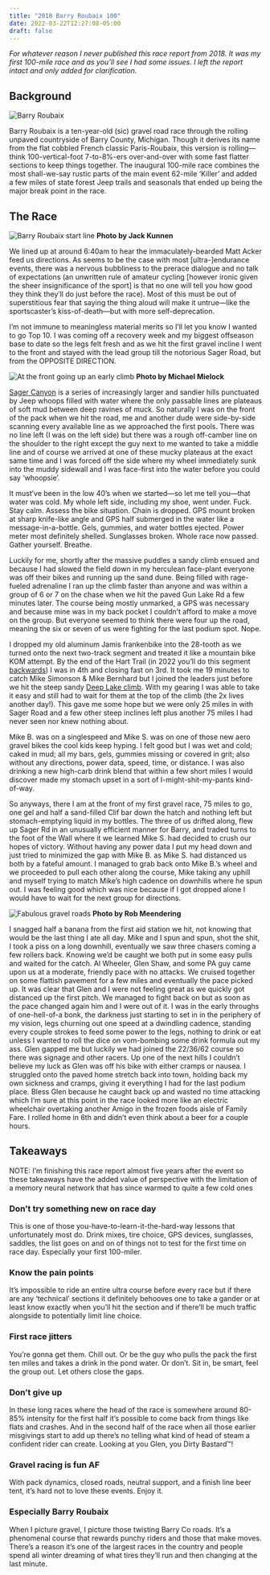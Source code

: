 ```yaml
---
title: "2018 Barry Roubaix 100"
date: 2022-03-22T12:27:08-05:00
draft: false
---
```


*For whatever reason I never published this race report from 2018. It was my first 100-mile race and as you’ll see I had some issues. I left the report intact and only added for clarification.*

## Background

![Barry Roubaix](/images/brx-logo.png)

Barry Roubaix is a ten-year-old (sic) gravel road race through the rolling unpaved countryside of Barry County, Michigan. Though it derives its name from the flat cobbled French classic Paris-Roubaix, this version is rolling—think 100-vertical-foot 7-to-8%-ers over-and-over with some fast flatter sections to keep things together. The inaugural 100-mile race combines the most shall-we-say rustic parts of the main event 62-mile ‘Killer’ and added a few miles of state forest Jeep trails and seasonals that ended up being the major break point in the race.

## The Race

![Barry Roubaix start line](/images/barry-start_line.jpg)
**Photo by Jack Kunnen**

We lined up at around 6:40am to hear the immaculately-bearded Matt Acker feed us directions. As seems to be the case with most [ultra-]endurance events, there was a nervous bubbliness to the prerace dialogue and no talk of expectations (an unwritten rule of amateur cycling [however ironic given the sheer insignificance of the sport] is that no one will tell you how good they think they’ll do just before the race). Most of this must be out of superstitious fear that saying the thing aloud will make it untrue—like the sportscaster’s kiss-of-death—but with more self-deprecation.

I’m not immune to meaningless material merits so I’ll let you know I wanted to go Top 10. I was coming off a recovery week and my biggest offseason base to date so the legs felt fresh and as we hit the first gravel incline I went to the front and stayed with the lead group till the notorious Sager Road, but from the OPPOSITE DIRECTION.

![At the front going up an early climb](/images/barryoc5.jpg)
**Photo by Michael Mielock**

[Sager Canyon](https://www.strava.com/segments/16802099) is a series of increasingly larger and sandier hills punctuated by Jeep whoops filled with water where the only passable lines are plateaus of soft mud between deep ravines of muck. So naturally I was on the front of the pack when we hit the road, me and another dude were side-by-side scanning every available line as we approached the first pools. There was no line left (I was on the left side) but there was a rough off-camber line on the shoulder to the right except the guy next to me wanted to take a middle line and of course we arrived at one of these mucky plateaus at the exact same time and I was forced off the side where my wheel immediately sunk into the muddy sidewall and I was face-first into the water before you could say ‘whoopsie’.

It must’ve been in the low 40’s when we started—so let me tell you—that water was cold. My whole left side, including my shoe, went under. Fuck. Stay calm. Assess the bike situation. Chain is dropped. GPS mount broken at sharp knife-like angle and GPS half submerged in the water like a message-in-a-bottle. Gels, gummies, and water bottles ejected. Power meter most definitely shelled. Sunglasses broken. Whole race now passed. Gather yourself. Breathe.

Luckily for me, shortly after the massive puddles a sandy climb ensued and because I had slowed the field down in my herculean face-plant everyone was off their bikes and running up the sand dune. Being filled with rage-fueled adrenaline I ran up the climb faster than anyone and was within a group of 6 or 7 on the chase when we hit the paved Gun Lake Rd a few minutes later. The course being mostly unmarked, a GPS was necessary and because mine was in my back pocket I couldn’t afford to make a move on the group. But everyone seemed to think there were four up the road, meaning the six or seven of us were fighting for the last podium spot. Nope.

I dropped my old aluminum Jamis frankenbike into the 28-tooth as we turned onto the next two-track segment and treated it like a mountain bike KOM attempt. By the end of the Hart Trail (in 2022 you’ll do this segment [backwards](https://www.strava.com/segments/22125699)) I was in 4th and closing fast on 3rd. It took me 19 minutes to catch Mike Simonson & Mike Bernhard but I joined the leaders just before we hit the steep sandy [Deep Lake climb](https://www.strava.com/segments/10949180). With my gearing I was able to take it easy and still had to wait for them at the top of the climb (the 2x lives another day!). This gave me some hope but we were only 25 miles in with Sager Road and a few other steep inclines left plus another 75 miles I had never seen nor knew nothing about.

Mike B. was on a singlespeed and Mike S. was on one of those new aero gravel bikes the cool kids keep hyping. I felt good but I was wet and cold; caked in mud; all my bars, gels, gummies missing or covered in grit; also without any directions, power data, speed, time, or distance. I was also drinking a new high-carb drink blend that within a few short miles I would discover made my stomach upset in a sort of I-might-shit-my-pants kind-of-way.

So anyways, there I am at the front of my first gravel race, 75 miles to go, one gel and half a sand-filled Clif bar down the hatch and nothing left but stomach-emptying liquid in my bottles. The three of us drifted along, flew up Sager Rd in an unusually efficient manner for Barry, and traded turns to the foot of the Wall where it we learned Mike S. had decided to crush our hopes of victory. Without having any power data I put my head down and just tried to minimized the gap with Mike B. as Mike S. had distanced us both by a fateful amount. I managed to grab back onto Mike B.’s wheel and we proceeded to pull each other along the course, Mike taking any uphill and myself trying to match Mike’s high cadence on downhills where he spun out. I was feeling good which was nice because if I got dropped alone I would have to wait for the next group for directions.

![Fabulous gravel roads](/images/barry-on_course.jpg)
**Photo by Rob Meendering**

I snagged half a banana from the first aid station we hit, not knowing that would be the last thing I ate all day. Mike and I spun and spun, shot the shit, I took a piss on a long downhill, eventually we saw three chasers coming a few rollers back. Knowing we’d be caught we both put in some easy pulls and waited for the catch. Al Wheeler, Glen Shaw, and some PA guy came upon us at a moderate, friendly pace with no attacks. We cruised together on some flattish pavement for a few miles and eventually the pace picked up. It was clear that Glen and I were not feeling great as we quickly got distanced up the first pitch. We managed to fight back on but as soon as the pace changed again him and I were out of it. I was in the early throughs of one-hell-of-a bonk, the darkness just starting to set in in the periphery of my vision, legs churning out one speed at a dwindling cadence, standing every couple strokes to feed some power to the legs, nothing to drink or eat unless I wanted to roll the dice on vom-bombing some drink formula out my ass. Glen gapped me but luckily we had joined the 22/36/62 course so there was signage and other racers. Up one of the next hills I couldn’t believe my luck as Glen was off his bike with either cramps or nausea. I struggled onto the paved home stretch back into town, holding back my own sickness and cramps, giving it everything I had for the last podium place. Bless Glen because he caught back up and wasted no time attacking which I’m sure at this point in the race looked more like an electric wheelchair overtaking another Amigo in the frozen foods aisle of Family Fare. I rolled home in 6th and didn’t even think about a beer for a couple hours.

## Takeaways
NOTE: I’m finishing this race report almost five years after the event so these takeaways have the added value of perspective with the limitation of a memory neural network that has since warmed to quite a few cold ones

### Don’t try something new on race day
This is one of those you-have-to-learn-it-the-hard-way lessons that unfortunately most do. Drink mixes, tire choice, GPS devices, sunglasses, saddles, the list goes on and on of things not to test for the first time on race day. Especially your first 100-miler.

### Know the pain points
It’s impossible to ride an entire ultra course before every race but if there are any ‘technical’ sections it definitely behooves one to take a gander or at least know exactly when you’ll hit the section and if there’ll be much traffic alongside to potentially limit line choice.

### First race jitters
You’re gonna get them. Chill out. Or be the guy who pulls the pack the first ten miles and takes a drink in the pond water. Or don’t. Sit in, be smart, feel the group out. Let others close the gaps.

### Don’t give up
In these long races where the head of the race is somewhere around 80-85% intensity for the first half it’s possible to come back from things like flats and crashes. And in the second half of the race when all those earlier misgivings start to add up there’s no telling what kind of head of steam a confident rider can create. Looking at you Glen, you Dirty Bastard™!

### Gravel racing is fun AF
With pack dynamics, closed roads, neutral support, and a finish line beer tent, it’s hard not to love these events. Enjoy it.

### Especially Barry Roubaix
When I picture gravel, I picture those twisting Barry Co roads. It’s a phenomenal course that rewards punchy riders and those that make moves. There’s a reason it’s one of the largest races in the country and people spend all winter dreaming of what tires they’ll run and then changing at the last minute.